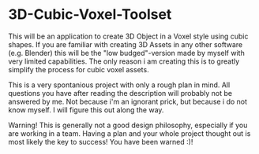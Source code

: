 # 3D-Cubic-Voxel-Toolset
This will be an application to create 3D Object in a Voxel style using cubic shapes.
If you are familiar with creating 3D Assets in any other software (e.g. Blender) this will be the "low budged"-version made by myself with very limited capabilities.
The only reason i am creating this is to greatly simplify the process for cubic voxel assets.

This is a very spontanious project with only a rough plan in mind. All questions you have after reading the description will probably not be answered by me. Not because i'm an ignorant prick, but because i do not know myself. I will figure this out along the way.

Warning! This is generally not a good design philosophy, especially if you are working in a team. Having a plan and your whole project thought out is most likely the key to success! You have been warned :)!
